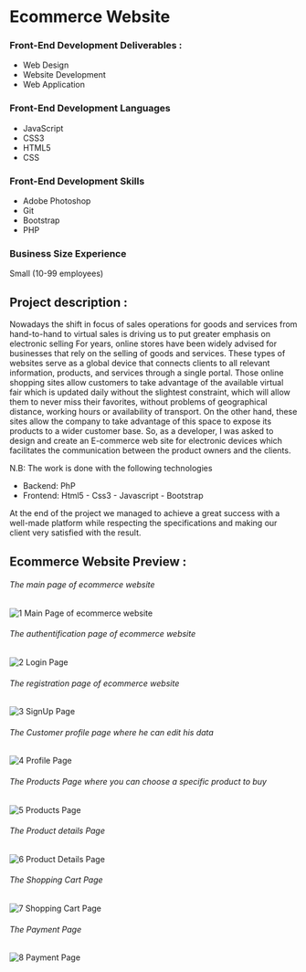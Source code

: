 # Ecommerce Website
### Front-End Development Deliverables :
- Web Design 
- Website Development
- Web Application

### Front-End Development Languages
- JavaScript 
- CSS3
- HTML5 
- CSS

### Front-End Development Skills
- Adobe Photoshop 
- Git 
- Bootstrap 
- PHP

### Business Size Experience
Small (10-99 employees)


## Project description :
 Nowadays the shift in focus of sales operations for goods and services from hand-to-hand to virtual sales is driving us to put greater emphasis on electronic selling 
 For years, online stores have been widely advised for businesses that rely on the selling of goods and services. These types of websites serve as a global device that connects clients to all relevant information, products, and services through a single portal.
 Those online shopping sites allow customers to take advantage of the available virtual fair which is updated daily without the slightest constraint, which will allow them to never miss their favorites, without problems of geographical distance, working hours or availability of transport. On the other hand, these sites allow the company to take advantage of this space to expose its products to a wider customer base.
 So, as a developer, I was asked to design and create an E-commerce web site for electronic devices which facilitates the communication between the product owners and the clients.

N.B: The work is done with the following technologies
- Backend: PhP
- Frontend: Html5 - Css3 - Javascript - Bootstrap

At the end of the project we managed to achieve a great success with a well-made platform while respecting the specifications and making our client very satisfied with the result.

## Ecommerce Website Preview :

###### The main page of ecommerce website

![1 Main Page of ecommerce website](https://user-images.githubusercontent.com/75227040/134665487-4a444dd5-8e42-4bef-a9d9-7b4574ff78c1.png)

###### The authentification page of ecommerce website

![2 Login Page](https://user-images.githubusercontent.com/75227040/134665787-a5166309-c3c6-47ce-baf4-090053ea4a2e.png)

###### The registration page of ecommerce website

![3 SignUp Page](https://user-images.githubusercontent.com/75227040/134665870-7b19d369-349f-451f-af3e-5f0e3f495b74.png)

###### The Customer profile page where he can edit his data

![4 Profile Page](https://user-images.githubusercontent.com/75227040/134667231-dffa1330-d613-428d-8d6f-42f06c3b1776.png)

###### The Products Page where you can choose a specific product to buy

![5 Products Page](https://user-images.githubusercontent.com/75227040/134667348-2990f686-518e-4a6c-8989-8feccd7cfe03.png)

###### The Product details Page

![6 Product Details Page](https://user-images.githubusercontent.com/75227040/134667664-c9263b8c-5a69-4712-b798-66f6a104725b.png)

###### The Shopping Cart Page

![7 Shopping Cart Page](https://user-images.githubusercontent.com/75227040/134667726-7524aa3e-e860-4bef-ba05-aa8177c67bd8.png)

###### The Payment Page

![8 Payment Page](https://user-images.githubusercontent.com/75227040/134667784-a79ca706-fc37-40ef-b093-4fe23fe58075.png)

